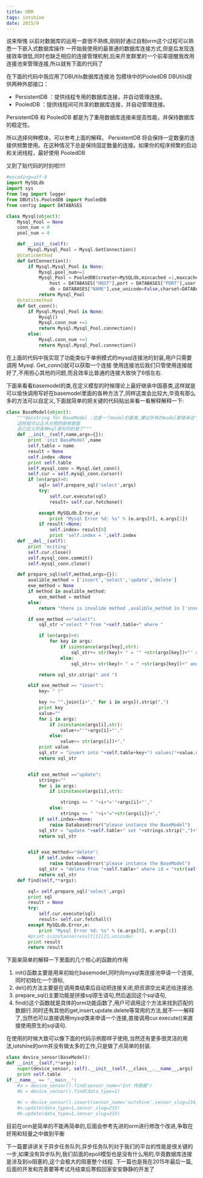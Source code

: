 ```yaml
---
title: ORM
tags: iotshine
date: 2015/9
---
```



说来惭愧 以前对数据库的运用一直很不熟练,刚刚好通过自制orm这个过程可以熟悉一下嵌入式数据库操作
一开始我使用的最普通的数据库连接方式,但是后发现连接效率很低,同时也缺乏相应的连接管理机制,后来开发群里的一个前辈提醒我改用连接池来管理连接,所以就有下面的代码了

在下面的代码中我应用了DBUtils数据库连接池 包模块中的PooledDB 
DBUtils提供两种外部接口：
<!-- more -->
* PersistentDB ：提供线程专用的数据库连接，并自动管理连接。
* PooledDB ：提供线程间可共享的数据库连接，并自动管理连接。

PersistentDB 和 PooledDB 都是为了重用数据库连接来提高性能，并保持数据库的稳定性。

所以选择何种模块，可以参考上面的解释。 PersistentDB 将会保持一定数量的连接供频繁使用。在这种情况下总是保持固定数量的连接。如果你的程序频繁的启动和关闭线程，最好使用 PooledDB 

又到了贴代码的时刻啦!!!!
```python
#encoding=utf-8
import MySQLdb
import sys
from log import logger
from DBUtils.PooledDB import PooledDB
from config import DATABASES

class Mysql(object):
	Mysql_Pool = None
	conn_num = 0
	pool_num = 0

	def __init__(self):
		Mysql.Mysql_Pool = Mysql.GetConnection()
	@staticmethod
	def GetConnection():
		if Mysql.Mysql_Pool is None:
			Mysql.pool_num+=1
			Mysql_Pool = PooledDB(creator=MySQLdb,mincached =1,maxcached =200,
				host = DATABASES["HOST"],port = DATABASES["PORT"],user = DATABASES["USER"],
				db = DATABASES["NAME"],use_unicode=False,charset=DATABASES["CHAR"])
			return Mysql_Pool
	@staticmethod
	def Get_conn():
		if Mysql.Mysql_Pool is None:
			Mysql()
			Mysql.conn_num +=1
			return Mysql.Mysql_Pool.connection()
		else:
			Mysql.conn_num +=1
			return Mysql.Mysql_Pool.connection()
```
在上面的代码中我实现了功能类似于单例模式的mysql连接池的封装,用户只需要调用 Mysql. Get_conn()就可以获取一个连接
使用连接池后我们只管使用连接就好了,不用担心其他的问题,而且效率比普通的连接大致快了6倍左右.

下面来看看basemodel的类,在定义模型的时候理论上最好继承中国基类,这样就是可以愉快调用写好在basemodel里面的各种方法了,同样这类会比较大,毕竟有那么多的方法可以自定义,下面就简单的把关键的代码贴出来看一看解释解释一下:

```python
class BaseModel(object):
	"""docstring for BaseModel :这是一个model的基类,建议所有的model都继承这个类
	这样就可以正大光明的使用里面
	自己定义的各种sql语句的封装了"""
	def __init__(self,name,args={}):
		print 'init BaseModel',name
		self.table = name
		result = None
		self.index =None
		print self.table
		self.mysql_conn = Mysql.Get_conn()
		self.cur = self.mysql_conn.cursor()
		if len(args)>0:
			sql= self.prepare_sql('select',args)
			try:
				self.cur.execute(sql)
				result= self.cur.fetchone()

			except MySQLdb.Error,e:
				print "Mysql Error %d: %s" % (e.args[0], e.args[1])
			if result!=None:
				self.index= result[0]
				print 'self.index = ',self.index
	def __del__(self):
		print 'eciting'
		self.cur.close()
		self.mysql_conn.commit()
		self.mysql_conn.close()

	def prepare_sql(self,method,args={}):
		avalible_method = ['insert','select','update','delete']
		exe_method = None
		if method in avalible_method:
			exe_method = method
		else:
			return "there is invalide method ,avalible_method in ['insert','select','update','delete']"

		if exe_method =="select":
			sql_str ="select * from "+self.table+" where "

			if len(args)>0:
				for key in args:
					if isinstance(args[key],str):
						sql_str+= str(key)+ " = '" +str(args[key])+"' and "
					else:
						sql_str+= str(key)+ " = " +str(args[key])+" and "

			return sql_str.strip(" and ")

		elif exe_method == "insert":
			key= " ("

			key += "".join([i+"," for i in args]).strip(",")
			print key
			value=""
			for i in args:
				if isinstance(args[i],str):
					value+="'"+args[i]+"',"
				else:
					value+= str(args[i])+","
			print value
			sql_str = "insert into "+self.table+key+") values("+value.strip(",")+")"
			return sql_str


		elif exe_method =="update":
			strings=""
			for i in args:
				if isinstance(args[i],str):

					strings += " "+i+"='"+args[i]+"',"
				else:
					strings += " "+i+"="+str(args[i])+","
			if self.index==None:
				raise DatabaseError("please instance the BaseModel")
			sql_str = "update "+self.table+" set "+strings.strip(",")+" where id="+ str(self.index)
			return sql_str


		elif exe_method=="delete":
			if self.index ==None:
				raise DatabaseError("please instance the BaseModel")
			sql_str = "delete from "+self.table+" where id = "+str(self.index)
			return sql_str
	def find(self,**args):

		sql= self.prepare_sql('select',args)
		print sql
		result = None
		try:
			self.cur.execute(sql)
			result= self.cur.fetchall()
		except MySQLdb.Error,e:
			print "Mysql Error %d: %s" % (e.args[0], e.args[1])
		#print isinstance(result[1][2],unicode)
		print result 
		return result


```

下面来简单的解释一下里面的几个核心的函数的作用

1.   init()函数主要是用来初始化basemodel,同时向mysql类连接池申请一个连接,同时初始化一个游标,
2.   del()的方法主要是在调用类结束后自动把连接关闭,把资源空出来还给连接池.
3.   prepare_sql()主要功能是拼接sql原生语句,然后返回这个sql语句,
4.   find()这个函数就是具体的orm功能函数了,用户可调用这个方法来找到匹配的数据行.同时还有其他的get,insert,update.delete等常用的方法,就不一一解释了,当然也可以直接调用mysql类来申请一个连接,直接调用cur.execute()来直接使用原生的sql语句.

在使用的时候大致可以像下面的代码示例那样子使用,当然还有更多很灵活的用法,iotshine的orm并没有做太多的工作,只是做了点简单的封装.

```python
class device_sensor(BaseModel):
def __init__(self,**args):
	super(device_sensor, self).__init__(self.__class__.__name__,args)
	print self.table
if __name__ == "__main__":
	#a = device_sensor().find(sensor_name="Int 传感器")
	#b = device_sensor().find(data_type=1)
	
	#c = device_sensor().insert(sensor_name='outshine',sensor_slug=234,is_active=1,sensor_device_id=1,data_type=1)
	#x.update(data_type=1,sensor_slug=233)
	#b.update(data_type=1,sensor_slug=233)
```


目前在orm是简单的不能再简单的,后面会参考先进的orm进行修改个改进,争取在好用和轻量之中做到平衡

下一篇要讲讲关于异步任务队列,异步任务队列对于我们的平台的性能是很关键的一步,如果没有异步队列,我们前面的epoll模型也是没有什么用的,毕竟数据库连接是涉及到io阻塞的,这个会极大的阻塞整个线程.
下一篇也是我在2015年最后一篇, 后面的开发和完善要等考试月结束后寒假回家安安静静的开发了

